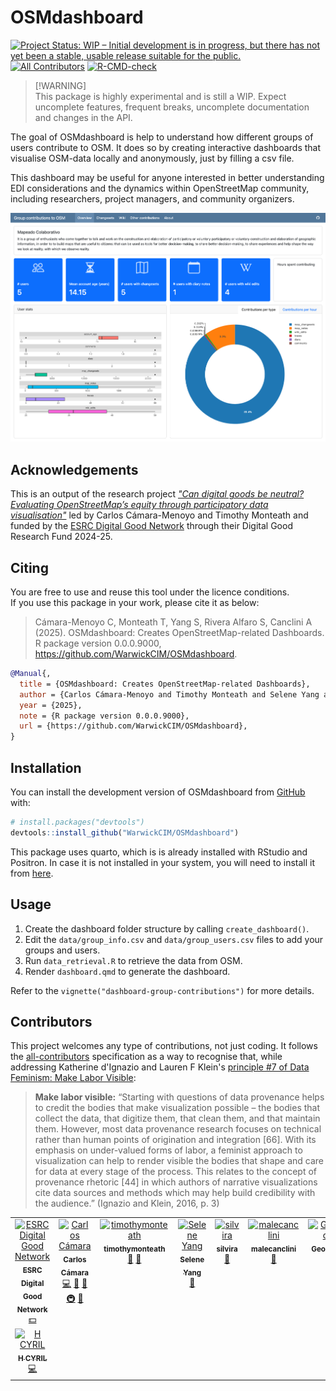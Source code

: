 
# OSMdashboard

<!-- badges: start -->
[![Project Status: WIP – Initial development is in progress, but there
has not yet been a stable, usable release suitable for the
public.](https://www.repostatus.org/badges/latest/wip.svg)](https://www.repostatus.org/#wip)
[![All Contributors](https://img.shields.io/github/all-contributors/WarwickCIM/OSMdashboard?color=ee8449&style=flat-square)](#contributors)
[![R-CMD-check](https://github.com/WarwickCIM/OSMdashboard/actions/workflows/R-CMD-check.yaml/badge.svg)](https://github.com/WarwickCIM/OSMdashboard/actions/workflows/R-CMD-check.yaml)

<!-- badges: end -->

> \[!WARNING\]  
> This package is highly experimental and is still a WIP. Expect
> uncomplete features, frequent breaks, uncomplete documentation and changes in the API.

The goal of OSMdashboard is help to understand how different groups of users contribute to OSM. It does so by creating interactive dashboards that visualise OSM-data locally and anonymously, just by filling a csv file.

This dashboard may be useful for anyone interested in better understanding EDI considerations and the dynamics within OpenStreetMap community, including researchers, project managers, and community organizers.

![Dashboard screenshot](man/figures/dashboard-screenshot.png)


## Acknowledgements

This is an output of the research project _["Can digital goods be neutral? Evaluating OpenStreetMap’s equity through participatory data visualisation"](https://warwick.ac.uk/fac/cross_fac/cim/research/digital-good-neutrality-osm)_ led by Carlos Cámara-Menoyo and Timothy Monteath and funded by the [ESRC Digital Good Network](https://digitalgood.net/) through their Digital Good Research Fund 2024-25. 


## Citing

You are free to use and reuse this tool under the licence conditions.  
If you use this package in your work, please cite it as below:

> Cámara-Menoyo C, Monteath T, Yang S, Rivera Alfaro S, Canclini A (2025). OSMdashboard: Creates OpenStreetMap-related Dashboards. R package version 0.0.0.9000, https://github.com/WarwickCIM/OSMdashboard.

```bibtex
@Manual{,
  title = {OSMdashboard: Creates OpenStreetMap-related Dashboards},
  author = {Carlos Cámara-Menoyo and Timothy Monteath and Selene Yang and Silvia {Rivera Alfaro} and Alejandra Canclini},
  year = {2025},
  note = {R package version 0.0.0.9000},
  url = {https://github.com/WarwickCIM/OSMdashboard},
}
```


## Installation

You can install the development version of OSMdashboard from [GitHub](https://github.com/) with:

``` r
# install.packages("devtools")
devtools::install_github("WarwickCIM/OSMdashboard")
```

This package uses quarto, which is is already installed with RStudio and Positron. In case it is not installed in your system, you will need to install it from [here](https://quarto.org/docs/get-started/).

## Usage

1. Create the dashboard folder structure by calling `create_dashboard()`.
2. Edit the `data/group_info.csv` and `data/group_users.csv` files to add your groups and users.
3. Run `data_retrieval.R` to retrieve the data from OSM.
4. Render `dashboard.qmd` to generate the dashboard.

Refer to the `vignette("dashboard-group-contributions")` for more details.


## Contributors

This project welcomes any type of contributions, not just coding. It follows the [all-contributors](https://allcontributors.org) specification as a way to recognise that, while addressing Katherine d'Ignazio and Lauren F Klein's [principle #7 of Data Feminism: Make Labor Visible](https://data-feminism.mitpress.mit.edu/pub/0vgzaln4/release/3):

> **Make labor visible:** “Starting with questions of data provenance helps to credit the bodies that make visualization possible – the bodies that collect the data, that digitize them, that clean them, and that maintain them. However, most data provenance research focuses on technical rather than human points of origination and integration [66]. With its emphasis on under-valued forms of labor, a feminist approach to visualization can help to render visible the bodies that shape and care for data at every stage of the process. This relates to the concept of provenance rhetoric [44] in which authors of narrative visualizations cite data sources and methods which may help build credibility with the audience.” (Ignazio and Klein, 2016, p. 3)

<!-- ALL-CONTRIBUTORS-LIST:START - Do not remove or modify this section -->
<!-- prettier-ignore-start -->
<!-- markdownlint-disable -->
<table>
  <tbody>
    <tr>
      <td align="center" valign="top" width="14.28%"><a href="https://digitalgood.net/"><img src="https://warwick.ac.uk/fac/cross_fac/cim/research/digital-good-neutrality-osm/screenshot_2024-09-19_at_10-15-55_esrc_digital_good_network_-_esrc_digital_good_network.png?s=100" width="100px;" alt="ESRC Digital Good Network"/><br /><sub><b>ESRC Digital Good Network</b></sub></a><br /><a href="#financial" title="Financial">💵</a></td>
      <td align="center" valign="top" width="14.28%"><a href="http://carloscamara.es/en"><img src="https://avatars.githubusercontent.com/u/706549?v=4?s=100" width="100px;" alt="Carlos Cámara"/><br /><sub><b>Carlos Cámara</b></sub></a><br /><a href="https://github.com/WarwickCIM/OSMdashboard/commits?author=ccamara" title="Code">💻</a> <a href="#ideas-ccamara" title="Ideas, Planning, & Feedback">🤔</a> <a href="#design-ccamara" title="Design">🎨</a> <a href="#infra-ccamara" title="Infrastructure (Hosting, Build-Tools, etc)">🚇</a> <a href="#research-ccamara" title="Research">🔬</a></td>
      <td align="center" valign="top" width="14.28%"><a href="https://github.com/timothymonteath"><img src="https://avatars.githubusercontent.com/u/17410066?v=4?s=100" width="100px;" alt="timothymonteath"/><br /><sub><b>timothymonteath</b></sub></a><br /><a href="#ideas-timothymonteath" title="Ideas, Planning, & Feedback">🤔</a> <a href="#research-timothymonteath" title="Research">🔬</a></td>
      <td align="center" valign="top" width="14.28%"><a href="http://seleneyang.info"><img src="https://avatars.githubusercontent.com/u/20440464?v=4?s=100" width="100px;" alt="Selene Yang"/><br /><sub><b>Selene Yang</b></sub></a><br /><a href="#ideas-seleneyang" title="Ideas, Planning, & Feedback">🤔</a></td>
      <td align="center" valign="top" width="14.28%"><a href="https://github.com/silvira"><img src="https://avatars.githubusercontent.com/u/78524262?v=4?s=100" width="100px;" alt="silvira"/><br /><sub><b>silvira</b></sub></a><br /><a href="#ideas-silvira" title="Ideas, Planning, & Feedback">🤔</a></td>
      <td align="center" valign="top" width="14.28%"><a href="https://github.com/malecanclini"><img src="https://avatars.githubusercontent.com/u/166962846?v=4?s=100" width="100px;" alt="malecanclini"/><br /><sub><b>malecanclini</b></sub></a><br /><a href="#ideas-malecanclini" title="Ideas, Planning, & Feedback">🤔</a></td>
      <td align="center" valign="top" width="14.28%"><a href="https://github.com/geochicas"><img src="https://avatars.githubusercontent.com/u/25299161?v=4?s=100" width="100px;" alt="Geochicas"/><br /><sub><b>Geochicas</b></sub></a><br /><a href="#promotion-geochicas" title="Promotion">📣</a></td>
    </tr>
    <tr>
      <td align="center" valign="top" width="14.28%"><a href="https://github.com/hazelcyril"><img src="https://avatars.githubusercontent.com/u/188065610?v=4?s=100" width="100px;" alt="H CYRIL"/><br /><sub><b>H CYRIL</b></sub></a><br /><a href="https://github.com/WarwickCIM/OSMdashboard/commits?author=hazelcyril" title="Code">💻</a></td>
    </tr>
  </tbody>
</table>

<!-- markdownlint-restore -->
<!-- prettier-ignore-end -->

<!-- ALL-CONTRIBUTORS-LIST:END -->

